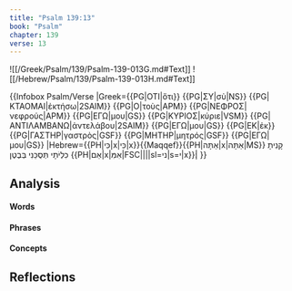 ```yaml
---
title: "Psalm 139:13"
book: "Psalm"
chapter: 139
verse: 13
---
```

![[/Greek/Psalm/139/Psalm-139-013G.md#Text]]
![[/Hebrew/Psalm/139/Psalm-139-013H.md#Text]]

{{Infobox Psalm/Verse 
|Greek={{PG|ΟΤΙ|ὅτι}} {{PG|ΣΥ|σὺ|NS}} {{PG|ΚΤΑΟΜΑΙ|ἐκτήσω|2SAIM}} {{PG|Ο|τοὺς|APM}} {{PG|ΝΕΦΡΟΣ|νεφρούς|APM}} {{PG|ΕΓΩ|μου|GS}} {{PG|ΚΥΡΙΟΣ|κύριε|VSM}} {{PG|ΑΝΤΙΛΑΜΒΑΝΩ|ἀντελάβου|2SAIM}} {{PG|ΕΓΩ|μου|GS}} {{PG|ΕΚ|ἐκ}} {{PG|ΓΑΣΤΗΡ|γαστρὸς|GSF}} {{PG|ΜΗΤΗΡ|μητρός|GSF}} {{PG|ΕΓΩ|μου|GS}}
|Hebrew={{PH|כִּי|x|כִּי|x}}{{Maqqef}}{{PH|אַתָּה|x|אַתָּה|MS}}
קָנִיתָ
כִלְיֹתָי
תְּסֻכֵּנִי
בְּבֶטֶן
{{PH|אֵם|x|אִמִּ|FSC||||sl=ני|s=י|x}}׃|
}}

## Analysis

#### Words

#### Phrases

#### Concepts

## Reflections
